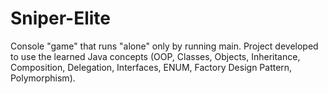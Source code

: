 # Sniper-Elite

Console "game" that runs "alone" only by running main. 
Project developed to use the learned Java concepts (OOP, Classes, Objects, Inheritance, Composition, Delegation, Interfaces, ENUM, Factory Design Pattern, Polymorphism).
